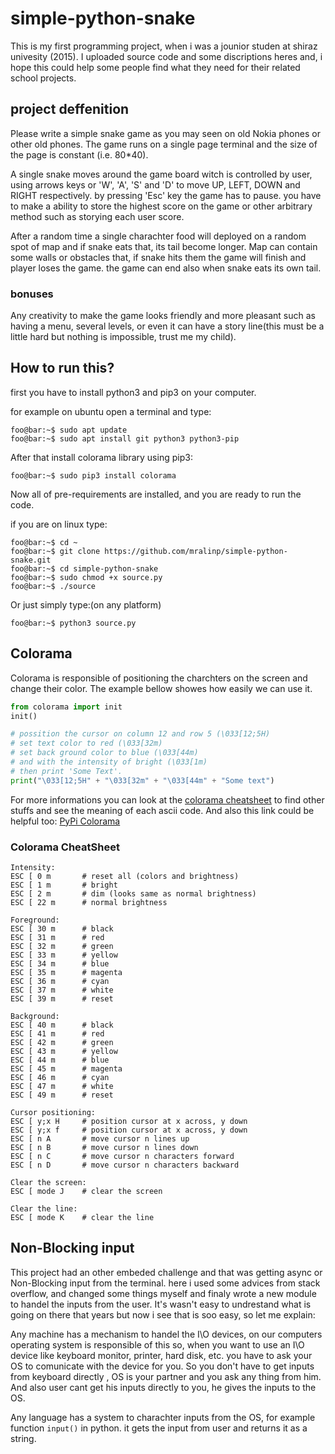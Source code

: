 simple-python-snake
======
This is my first programming project, when i was a jounior studen at shiraz univesity (2015). 
I uploaded source code and some discriptions heres and, i hope this could help some people find what they need for their related school projects.

## project deffenition
Please write a simple snake game as you may seen on old Nokia phones or other old phones.
The game runs on a single page terminal and the size of the page is constant (i.e. 80*40).

A single snake moves around the game board witch is controlled by user, using arrows keys or 'W', 'A', 'S' and 'D' to move UP, LEFT, DOWN and RIGHT respectively.
by pressing 'Esc' key the game has to pause. you have to make a ability to store the highest score on the game or other arbitrary method such as storying each user score.

After a random time a single charachter food will deployed on a random spot of map and if snake eats that, its tail become longer.
Map can contain some walls or obstacles that, if snake hits them the game will finish and player loses the game. the game can end also when snake eats its own tail.

### bonuses

Any creativity to make the game looks friendly and more pleasant such as having a menu, several levels, or even it can have a story line(this must be a little hard but nothing is impossible, trust me my child).

## How to run this?

first you have to install python3 and pip3 on your computer.

for example on ubuntu open a terminal and type:

```console
foo@bar:~$ sudo apt update
foo@bar:~$ sudo apt install git python3 python3-pip
```


After that install colorama library using pip3:

```console
foo@bar:~$ sudo pip3 install colorama
```

Now all of pre-requirements are installed, and you are ready to run the code.

if you are on linux type:

```console
foo@bar:~$ cd ~
foo@bar:~$ git clone https://github.com/mralinp/simple-python-snake.git
foo@bar:~$ cd simple-python-snake
foo@bar:~$ sudo chmod +x source.py
foo@bar:~$ ./source
```

Or just simply type:(on any platform)

```console
foo@bar:~$ python3 source.py
```

## Colorama
Colorama is responsible of positioning the charchters on the screen and change their color.
The example bellow showes how easily we can use it.

```python
from colorama import init
init()

# possition the cursor on column 12 and row 5 (\033[12;5H)
# set text color to red (\033[32m)
# set back ground color to blue (\033[44m)
# and with the intensity of bright (\033[1m)
# then print 'Some Text'.
print("\033[12;5H" + "\033[32m" + "\033[44m" + "Some text")
```
For more informations you can look at the [colorama cheatsheet](#colorama-cheatsheet) to find other stuffs and see the meaning of each ascii code.
And also this link could be helpful too: [PyPi Colorama](https://pypi.org/project/colorama/)


### Colorama CheatSheet

```
Intensity:
ESC [ 0 m       # reset all (colors and brightness)
ESC [ 1 m       # bright
ESC [ 2 m       # dim (looks same as normal brightness)
ESC [ 22 m      # normal brightness

Foreground:
ESC [ 30 m      # black
ESC [ 31 m      # red
ESC [ 32 m      # green
ESC [ 33 m      # yellow
ESC [ 34 m      # blue
ESC [ 35 m      # magenta
ESC [ 36 m      # cyan
ESC [ 37 m      # white
ESC [ 39 m      # reset

Background:
ESC [ 40 m      # black
ESC [ 41 m      # red
ESC [ 42 m      # green
ESC [ 43 m      # yellow
ESC [ 44 m      # blue
ESC [ 45 m      # magenta
ESC [ 46 m      # cyan
ESC [ 47 m      # white
ESC [ 49 m      # reset

Cursor positioning:
ESC [ y;x H     # position cursor at x across, y down
ESC [ y;x f     # position cursor at x across, y down
ESC [ n A       # move cursor n lines up
ESC [ n B       # move cursor n lines down
ESC [ n C       # move cursor n characters forward
ESC [ n D       # move cursor n characters backward

Clear the screen:
ESC [ mode J    # clear the screen

Clear the line:
ESC [ mode K    # clear the line
```

## Non-Blocking input
This project had an other embeded challenge and that was getting async or Non-Blocking input from the terminal. here i used some advices from stack overflow, and changed some things myself and finaly wrote a new module to handel the inputs from the user. It's wasn't easy to undrestand what is going on there that years but now i see that is soo easy, so let me explain:

Any machine has a mechanism to handel the I\O devices, on our computers operating system is responsible of this so, when you want to use an I\O device like keyboard monitor, printer, hard disk, etc. you have to ask your OS to comunicate with the device for you. So you don't have to get inputs from keyboard directly , OS is your partner and you ask any thing from him. And also user cant get his inputs directly to you, he gives the inputs to the OS.

Any language has a system to charachter inputs from the OS, for example function `input()` in python. it gets the input from user and returns it as a string.

